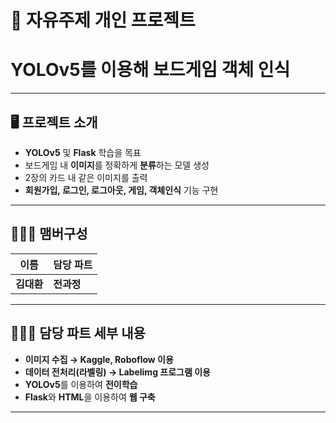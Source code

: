 # 🚩 자유주제 개인 프로젝트
# **YOLOv5를 이용해 보드게임 객체 인식**
----------------------------------------------------------

## 🖥️ 프로젝트 소개
- **YOLOv5** 및 **Flask** 학습을 목표
- 보드게임 내 **이미지**를 정확하게 **분류**하는 모델 생성
- 2장의 카드 내 같은 이미지를 출력
- **회원가입, 로그인, 로그아웃, 게임, 객체인식** 기능 구현
----------------------------------------------------------


## 🧑‍🤝‍🧑 맴버구성
| 이름 | 담당 파트 |
|---|---|
|**김대환**|**전과정**|
----------------------------------------------------------

## 👨🏻‍💻 담당 파트 세부 내용

- **이미지 수집 → Kaggle, Roboflow 이용**
- **데이터 전처리(라벨링) → Labelimg 프로그램 이용**
- **YOLOv5**를 이용하여 **전이학습**
- **Flask**와 **HTML**을 이용하여 **웹 구축**

----------------------------------------------------------

## 📂데이터 수집
-  : yolov5 Github, Roboflow

----------------------------------------------------------

## ⚙️ 개발 환경
- Language : Python, HTML, SQL
- Library : OpenCV, Matplotlib, Scipy, Torch, Torchvision
- 
----------------------------------------------------------

## 💡 결론 및 보완점
- yolov5_s(**가벼운 모델**)을 이용, **저화질**의 이미지를 사용했기 때문에 **정확도가 낮아 개선 필요**
- **고성능**의 **그래픽 카드**, **고화질 이미지**를 사용하여 **성능 향상 필요**
- 객체 인식이 완벽하지 않아 게임은 DB를 이용하여 구현
- **YOLO**를 이용한다면 **다양한 분야에서 활용 가능** 할 것이라고 판단
- 긍정적 활용 : **실종자, 범죄자 추적** / 부정적 활용 : 게임 핵 개발

----------------------------------------------------------
## 📌 주요 내용



----------------------------------------------------------


